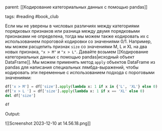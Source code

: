 parent: [[Кодирование категориальных данных с помощью pandas]]

tags: #reading #book_club 

Если мы не уверены в числовых различиях между категориями порядковых признаков или разница между двумя порядковыми признаками не определена, тогда мы можем также кодировать их с использованием пороговой кодировки со значениями 0/1. Например, мы можем расщепить признак `size` со значениями М, L и XL на два новых признака, `"х > М"` и `"х > L"`. Давайте возьмем [[Кодирование категориальных данных с помощью pandas|исходный объект DataFrame]]. Мы можем применять метод `apply` объектов DataFrame из pandas для написания специальных лямбда-выражений, чтобы кодировать эти переменные с использованием подхода с пороговыми значениями:

```python
df['x > М'] = df['size'].apply(lambda х: 1 if х in {'L', 'XL'} else 0)
df['x > L '] = df['size'].apply(lambda х: 1 if х == 'XL' else 0)
del df['size']

df
```

Output:

![[Screenshot 2023-12-10 at 14.56.18.png]]

